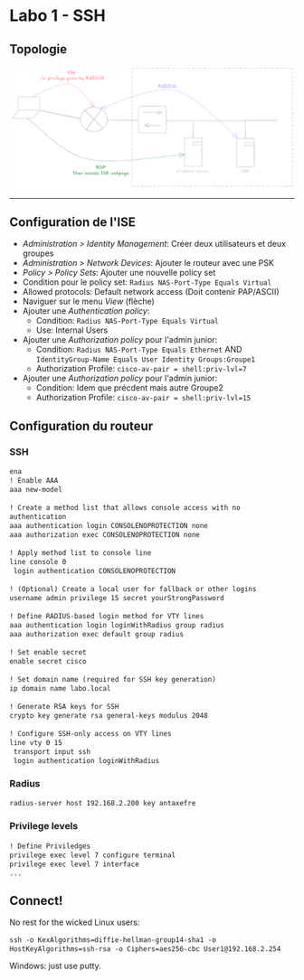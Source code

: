 # Labo 1 - SSH

## Topologie

![](Images/Lab1_Topology.png)

---

## Configuration de l'ISE

- *Administration > Identity Management*: Créer deux utilisateurs et deux groupes
- *Administration > Network Devices*: Ajouter le routeur avec une PSK
- *Policy > Policy Sets*: Ajouter une nouvelle policy set
- Condition pour le policy set: `Radius NAS-Port-Type Equals Virtual`
- Allowed protocols: Default network access (Doit contenir PAP/ASCII)
- Naviguer sur le menu *View* (flèche)
- Ajouter une *Authentication policy*:
	- Condition: `Radius NAS-Port-Type Equals Virtual` 
	- Use: Internal Users
- Ajouter une *Authorization policy* pour l'admin junior:
	- Condition: `Radius NAS-Port-Type Equals Ethernet` AND `IdentityGroup-Name Equals User Identity Groups:Groupe1`
	- Authorization Profile: `cisco-av-pair = shell:priv-lvl=7`
- Ajouter une *Authorization policy* pour l'admin junior:
	- Condition: Idem que précdent mais autre Groupe2
	- Authorization Profile: `cisco-av-pair = shell:priv-lvl=15`

## Configuration du routeur

### SSH

```
ena
! Enable AAA
aaa new-model

! Create a method list that allows console access with no authentication
aaa authentication login CONSOLENOPROTECTION none
aaa authorization exec CONSOLENOPROTECTION none

! Apply method list to console line
line console 0
 login authentication CONSOLENOPROTECTION

! (Optional) Create a local user for fallback or other logins
username admin privilege 15 secret yourStrongPassword

! Define RADIUS-based login method for VTY lines
aaa authentication login loginWithRadius group radius
aaa authorization exec default group radius

! Set enable secret
enable secret cisco

! Set domain name (required for SSH key generation)
ip domain name labo.local

! Generate RSA keys for SSH
crypto key generate rsa general-keys modulus 2048

! Configure SSH-only access on VTY lines
line vty 0 15
 transport input ssh
 login authentication loginWithRadius
```

### Radius

```
radius-server host 192.168.2.200 key antaxefre
```

### Privilege levels

```
! Define Priviledges
privilege exec level 7 configure terminal
privilege exec level 7 interface
...
```

## Connect!

No rest for the wicked Linux users:

```
ssh -o KexAlgorithms=diffie-hellman-group14-sha1 -o HostKeyAlgorithms=ssh-rsa -o Ciphers=aes256-cbc User1@192.168.2.254
```

Windows: just use putty.